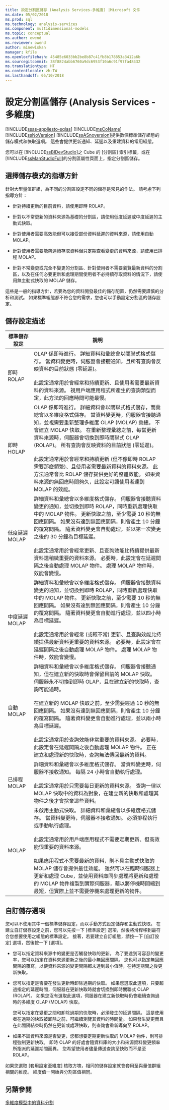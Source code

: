 ```yaml
---
title: 設定分割區儲存 (Analysis Services-多維度) |Microsoft 文件
ms.date: 05/02/2018
ms.prod: sql
ms.technology: analysis-services
ms.component: multidimensional-models
ms.topic: conceptual
ms.author: owend
ms.reviewer: owend
author: minewiskan
manager: kfile
ms.openlocfilehash: 45485e6033bb2be8b87c41fb8b178853a3412a6b
ms.sourcegitcommit: 38f8824abb6760a9dc6953f10a6c91f97fa48432
ms.translationtype: HT
ms.contentlocale: zh-TW
ms.lasthandoff: 05/10/2018
---
```

# <a name="set-partition-storage-analysis-services---multidimensional"></a>設定分割區儲存 (Analysis Services - 多維度)
[!INCLUDE[ssas-appliesto-sqlas](../../includes/ssas-appliesto-sqlas.md)]
  [!INCLUDE[msCoName](../../includes/msconame-md.md)][!INCLUDE[ssNoVersion](../../includes/ssnoversion-md.md)] [!INCLUDE[ssASnoversion](../../includes/ssasnoversion-md.md)]提供數個標準儲存組態的儲存模式和快取選項。 這些會提供更新通知、延遲以及重建資料的常用組態。  
  
 您可以在 [!INCLUDE[ssBIDevStudio](../../includes/ssbidevstudio-md.md)]之 Cube 的 [分割區] 索引標籤，或在 [!INCLUDE[ssManStudioFull](../../includes/ssmanstudiofull-md.md)]的分割區屬性頁面上，指定分割區儲存。  
  
## <a name="guidelines-for-choosing-a-storage-mode"></a>選擇儲存模式的指導方針  
 針對大型量值群組，為不同的分割區設定不同的儲存是常見的作法。 請考慮下列指導方針：  
  
-   針對持續更新的目前資料，請使用即時 ROLAP。  
  
-   針對以不常更新的資料來源為基礎的分割區，請使用低度延遲或中度延遲的主動式快取。  
  
-   針對使用者需要高效能但可以接受部份資料延遲的資料來源，請使用自動 MOLAP。  
  
-   針對使用者需要能夠連續存取資料但只定期查看變更的資料來源，請使用已排程 MOLAP。  
  
-   針對不常變更或完全不變更的分割區、針對使用者不需要瀏覽最新資料的分割區，以及在任何必要更新和處理期間使用者不必持續存取資料的情況下，請使用無主動式快取的 MOLAP 儲存。  
  
 這些是一般的指導方針，若要為您的資料開發最佳的儲存配置，仍然需要謹慎的分析和測試。 如果標準組態都不符合您的需求，您也可以手動設定分割區的儲存設定。  
  
## <a name="storage-settings-descriptions"></a>儲存設定描述  
  
|標準儲存設定|說明|  
|------------------------------|-----------------|  
|即時 ROLAP|OLAP 係即時進行。 詳細資料和彙總會以關聯式格式儲存。 當資料變更時，伺服器會接聽通知，且所有查詢會反映資料的目前狀態 (零延遲)。<br /><br /> 此設定通常用於會經常和持續更新、且使用者需要最新資料的資料來源。 視用戶端應用程式所產生的查詢類型而定，此方法的回應時間可能最慢。|  
|即時 HOLAP|OLAP 係即時進行。 詳細資料會以關聯式格式儲存，而彙總會以多維度格式儲存。 當資料變更時，伺服器會接聽通知，並視需要重新整理多維度 OLAP (MOLAP) 彙總。 不會建立 MOLAP 快取。 在重新整理彙總之前，每當更新資料來源時，伺服器會切換到即時關聯式 OLAP (ROLAP)。 所有查詢會反映資料的目前狀態 (零延遲)。<br /><br /> 此設定通常用於會經常和持續更新 (但不像即時 ROLAP 需要那麼頻繁)、且使用者需要最新資料的資料來源。 此方法通常會比 ROLAP 儲存提供更好的整體效能。 如果資料來源的無回應時間夠久，此設定可讓使用者達到 MOLAP 的效能。|  
|低度延遲 MOLAP|詳細資料和彙總會以多維度格式儲存。 伺服器會接聽資料變更的通知，並切換到即時 ROLAP，同時重新處理快取中的 MOLAP 物件。 更新快取之前，至少需要 10 秒的無回應間隔。 如果沒有達到無回應間隔，則會產生 10 分鐘的覆寫間隔。 隨著資料變更會自動處理，並以第一次變更之後的 30 分鐘為目標延遲。<br /><br /> 此設定通常用於會經常更新、且查詢效能比持續提供最新資料還稍微重要的資料來源。 必要時，此設定會在延遲間隔之後自動處理 MOLAP 物件。 處理 MOLAP 物件時，效能會變慢。|  
|中度延遲 MOLAP|詳細資料和彙總會以多維度格式儲存。 伺服器會接聽資料變更的通知，並切換到即時 ROLAP，同時重新處理快取中的 MOLAP 物件。 更新快取之前，至少需要 10 秒的無回應間隔。 如果沒有達到無回應間隔，則會產生 10 分鐘的覆寫間隔。 隨著資料變更會自動進行處理，並以四小時為目標延遲。<br /><br /> 此設定通常用於會經常 (或較不常) 更新、且查詢效能比持續提供最新資料更重要的資料來源。 必要時，此設定會在延遲間隔之後自動處理 MOLAP 物件。 處理 MOLAP 物件時，效能會變慢。|  
|自動 MOLAP|詳細資料和彙總會以多維度格式儲存。 伺服器會接聽通知，但在建立新的快取時會保留目前的 MOLAP 快取。 伺服器永不切換到即時 OLAP，且在建立新的快取時，查詢可能過時。<br /><br /> 在建立新的 MOLAP 快取之前，至少需要經過 10 秒的無回應間隔。 如果沒有達到無回應間隔，則會產生 10 分鐘的覆寫間隔。 隨著資料變更會自動進行處理，並以兩小時為目標延遲。<br /><br /> 此設定通常用於查詢效能非常重要的資料來源。 必要時，此設定會在延遲間隔之後自動處理 MOLAP 物件。 正在建立和處理新的快取時，查詢無法傳回最新的資料。|  
|已排程 MOLAP|詳細資料和彙總會以多維度格式儲存。 當資料變更時，伺服器不接收通知。 每隔 24 小時會自動執行處理。<br /><br /> 此設定通常用於只需要每日更新的資料來源。 查詢一律以 MOLAP 快取中的資料為對象，在建立新的快取和處理其物件之後才會捨棄這些資料。|  
|MOLAP|未啟用主動式快取。 詳細資料和彙總會以多維度格式儲存。 當資料變更時，伺服器不接收通知。 必須排程執行或手動執行處理。<br /><br /> 此設定通常用於用戶端應用程式不需要定期更新、但高效能很重要的資料來源。<br /><br /> 如果應用程式不需要最新的資料，則不具主動式快取的 MOLAP 儲存會提供最佳效能。 雖然可以在臨時伺服器上更新和處理 Cube，並使用資料庫同步處理將更新和處理的 MOLAP 物件複製到實際伺服器，藉以將停機時間縮到最短，但實際上並不需要停機來處理更新的物件。|  
  
## <a name="custom-storage-options"></a>自訂儲存選項  
 您可以不使用其中一個標準儲存設定，而以手動方式設定儲存和主動式快取。 在建立自訂儲存設定之前，您可以先按一下 [標準設定] 選項，然後將滑桿移到最符合您想要使用之組態的標準設定。 接著，若要建立自訂組態，請按一下 [自訂設定] 選項，然後按一下 [選項]。  
  
-   您可以指定資料來源中的變更是否觸發快取的更新。 為了要達到可容忍的變更率，您可以指定在資料來源更新之後的最小無回應間隔。 您也可以指定無回應間隔的覆寫，以便資料來源的變更間隔都未達到最小值時，在特定期間之後更新快取。  
  
-   您可以指定是否要在發生更新時卸除過期的快取。 如果您選取此選項，只要超過指定的延遲時間，伺服器在更新快取時就會切換到即時關聯式 OLAP (ROLAP)。 如果您沒有選取此選項，伺服器在建立新快取時仍會繼續查詢過時的多維度 OLAP (MOLAP) 快取。  
  
     您可以指定在變更之間和卸除過期的快取時，必須發生的延遲間隔。 這是使用者在過期的快取被卸除之前，可繼續瀏覽其資料的時間量。 如果發生變更而且在此間隔結束時仍然在更新或處理快取，則查詢會重新導向至 ROLAP。  
  
-   如果不論資料來源是否變更，您都想要定期更新快取的 MOLAP 物件，則可排程強制更新快取。 即時 OLAP 的好處會隨資料庫的大小和來源資料變更頻率所指派的延遲期間而異。 您希望使用者儘量傳送查詢至快取而不是至 ROLAP。  
  
 如果您選取 [套用設定至維度] 核取方塊，相同的儲存設定就會套用至與量值群組相關的維度。 維度值一開始與分割區值相同。  
  
## <a name="see-also"></a>另請參閱  
 [多維度模型中的資料分割](../../analysis-services/multidimensional-models/partitions-in-multidimensional-models.md)  
  
  

